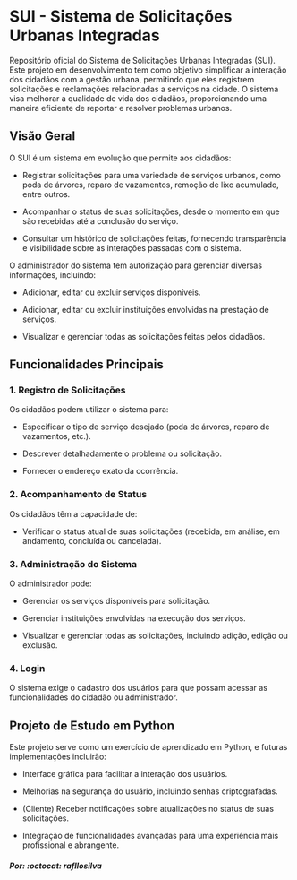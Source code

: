 # SUI - Sistema de Solicitações Urbanas Integradas

Repositório oficial do Sistema de Solicitações Urbanas Integradas (SUI). Este projeto em desenvolvimento tem como objetivo simplificar a interação dos cidadãos com a gestão urbana, permitindo que eles registrem solicitações e reclamações relacionadas a serviços na cidade. O sistema visa melhorar a qualidade de vida dos cidadãos, proporcionando uma maneira eficiente de reportar e resolver problemas urbanos.

## Visão Geral

O SUI é um sistema em evolução que permite aos cidadãos:

- Registrar solicitações para uma variedade de serviços urbanos, como poda de árvores, reparo de vazamentos, remoção de lixo acumulado, entre outros.
  
- Acompanhar o status de suas solicitações, desde o momento em que são recebidas até a conclusão do serviço.

- Consultar um histórico de solicitações feitas, fornecendo transparência e visibilidade sobre as interações passadas com o sistema.

O administrador do sistema tem autorização para gerenciar diversas informações, incluindo:

- Adicionar, editar ou excluir serviços disponíveis.

- Adicionar, editar ou excluir instituições envolvidas na prestação de serviços.

- Visualizar e gerenciar todas as solicitações feitas pelos cidadãos.

## Funcionalidades Principais

### 1. Registro de Solicitações

Os cidadãos podem utilizar o sistema para:

- Especificar o tipo de serviço desejado (poda de árvores, reparo de vazamentos, etc.).

- Descrever detalhadamente o problema ou solicitação.

- Fornecer o endereço exato da ocorrência.

### 2. Acompanhamento de Status

Os cidadãos têm a capacidade de:

- Verificar o status atual de suas solicitações (recebida, em análise, em andamento, concluída ou cancelada).

### 3. Administração do Sistema

O administrador pode:

- Gerenciar os serviços disponíveis para solicitação.

- Gerenciar instituições envolvidas na execução dos serviços.

- Visualizar e gerenciar todas as solicitações, incluindo adição, edição ou exclusão.

### 4. Login

O sistema exige o cadastro dos usuários para que possam acessar as funcionalidades do cidadão ou administrador.

## Projeto de Estudo em Python

Este projeto serve como um exercício de aprendizado em Python, e futuras implementações incluirão:

- Interface gráfica para facilitar a interação dos usuários.

- Melhorias na segurança do usuário, incluindo senhas criptografadas.

- (Cliente) Receber notificações sobre atualizações no status de suas solicitações.

- Integração de funcionalidades avançadas para uma experiência mais profissional e abrangente.

##### Por:  :octocat: rafllosilva
